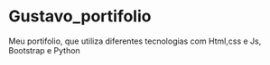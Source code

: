 # Gustavo_portifolio
Meu portifolio, que utiliza diferentes tecnologias com Html,css e Js, Bootstrap e Python
